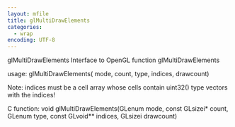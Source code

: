 ```yaml
---
layout: mfile
title: glMultiDrawElements
categories:
  - wrap
encoding: UTF-8
---
```


glMultiDrawElements  Interface to OpenGL function glMultiDrawElements

usage:  glMultiDrawElements( mode, count, type, indices, drawcount)

Note: indices must be a cell array whose cells contain uint32() type
vectors with the indices!

C function:  void glMultiDrawElements(GLenum mode, const GLsizei\* count, GLenum type, const GLvoid\*\* indices, GLsizei drawcount)